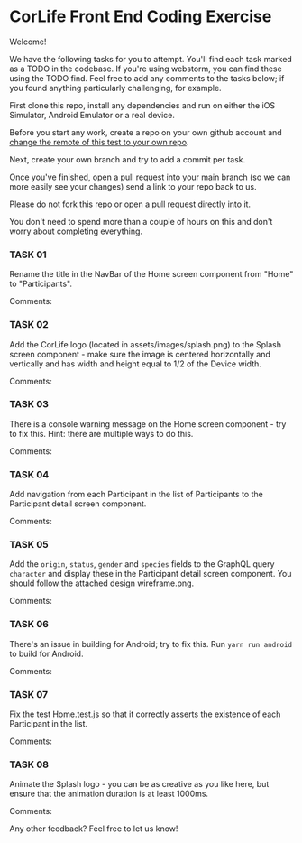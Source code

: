 # CorLife Front End Coding Exercise

Welcome!

We have the following tasks for you to attempt. You'll find each task marked as a TODO in the codebase. If you're using webstorm, you can find these using the TODO find. 
Feel free to add any comments to the tasks below; if you found anything particularly challenging, for example.

First clone this repo, install any dependencies and run on either the iOS Simulator, Android Emulator or a real device.

Before you start any work, create a repo on your own github account and [change the remote of this test to your own repo](https://gist.github.com/DianaEromosele/fa228f6f6099a8996d3cb891109ab975).

Next, create your own branch and try to add a commit per task. 

Once you've finished, open a pull request into your main branch (so we can more easily see your changes) send a link to your repo back to us.

Please do not fork this repo or open a pull request directly into it.

You don't need to spend more than a couple of hours on this and don't worry about completing everything.


### TASK 01
Rename the title in the NavBar of the Home screen component from "Home" to "Participants".

Comments: 

### TASK 02
Add the CorLife logo (located in assets/images/splash.png) to the Splash screen component - make sure the image is centered horizontally and vertically and has width and height equal to 1/2 of the Device width.

Comments:

### TASK 03
There is a console warning message on the Home screen component - try to fix this. Hint: there are multiple ways to do this.

Comments:

### TASK 04
Add navigation from each Participant in the list of Participants to the Participant detail screen component.

Comments:

### TASK 05

Add the `origin`, `status`, `gender` and `species` fields to the GraphQL query `character` and display these in the Participant detail screen component. You should follow the attached design wireframe.png.

Comments:

### TASK 06

There's an issue in building for Android; try to fix this. Run `yarn run android` to build for Android.

Comments:

### TASK 07

Fix the test Home.test.js so that it correctly asserts the existence of each Participant in the list.

Comments:

### TASK 08

Animate the Splash logo - you can be as creative as you like here, but ensure that the animation duration is at least 1000ms.

Comments:



Any other feedback? Feel free to let us know!
